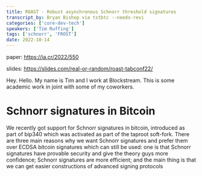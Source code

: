 ```yaml
---
title: ROAST - Robust asynchronous Schnorr threshold signatures
transcript_by: Bryan Bishop via tstbtc --needs-revi
categories: ['core-dev-tech']
speakers: ['Tim Ruffing']
tags: ['schnorr', 'FROST']
date: 2022-10-14
---
```


paper: <https://ia.cr/2022/550>

slides: <https://slides.com/real-or-random/roast-tabconf22/>

Hey. Hello. My name is Tim and I work at Blockstream. This is some academic work in joint with some of my coworkers.

# Schnorr signatures in Bitcoin

We recently got support for Schnorr signatures in bitcoin, introduced as part of bip340 which was activated as part of the taproot soft-fork. There are three main reasons why we want Schnorr signatures and prefer them over ECDSA bitcoin signatures which can still be used: one is that Schnorr signatures have provable security and give the theory guys more confidence; Schnorr signatures are more efficient; and the main thing is that we can get easier constructions of advanced signing protocols

